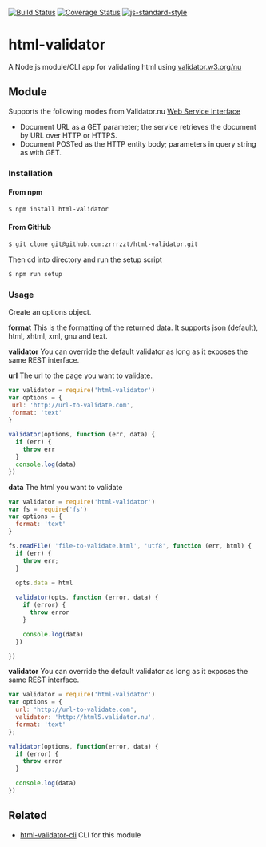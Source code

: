 [![Build Status](https://travis-ci.org/zrrrzzt/html-validator.svg?branch=master)](https://travis-ci.org/zrrrzzt/html-validator)
[![Coverage Status](https://coveralls.io/repos/zrrrzzt/html-validator/badge.svg?branch=master&service=github)](https://coveralls.io/github/zrrrzzt/html-validator?branch=master)
[![js-standard-style](https://img.shields.io/badge/code%20style-standard-brightgreen.svg?style=flat)](https://github.com/feross/standard)
# html-validator

A Node.js module/CLI app for validating html using [validator.w3.org/nu](http://validator.w3.org/nu/)

## Module
Supports the following modes from Validator.nu [Web Service Interface](http://wiki.whatwg.org/wiki/Validator.nu_Web_Service_Interface)
- Document URL as a GET parameter; the service retrieves the document by URL over HTTP or HTTPS.
- Document POSTed as the HTTP entity body; parameters in query string as with GET.

### Installation

#### From npm

```sh
$ npm install html-validator
```

#### From GitHub

```sh
$ git clone git@github.com:zrrrzzt/html-validator.git
```

Then cd into directory and run the setup script

```sh
$ npm run setup
```

### Usage

Create an options object.

**format** This is the formatting of the returned data. It supports json (default), html, xhtml, xml, gnu and text.

**validator** You can override the default validator as long as it exposes the same REST interface.

**url** The url to the page you want to validate.

```javascript
var validator = require('html-validator')
var options = {
 url: 'http://url-to-validate.com',
 format: 'text'
}

validator(options, function (err, data) {
  if (err) {
    throw err
  }
  console.log(data)
})

```

**data** The html you want to validate

```javascript
var validator = require('html-validator')
var fs = require('fs')
var options = {
  format: 'text'
}

fs.readFile( 'file-to-validate.html', 'utf8', function (err, html) {
  if (err) {
    throw err;
  }
  
  opts.data = html

  validator(opts, function (error, data) {
    if (error) {
      throw error
    }

    console.log(data)
  })

})
```

**validator** You can override the default validator as long as it exposes the same REST interface.

```javascript
var validator = require('html-validator')
var options = {
  url: 'http://url-to-validate.com',
  validator: 'http://html5.validator.nu',
  format: 'text'
};

validator(options, function(error, data) {
  if (error) {
    throw error
  }

  console.log(data)
})

```

## Related
- [html-validator-cli](https://github.com/zrrrzzt/html-validator-cli) CLI for this module